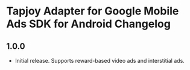 # Tapjoy Adapter for Google Mobile Ads SDK for Android Changelog

## 1.0.0
- Initial release. Supports reward-based video ads and interstitial ads.